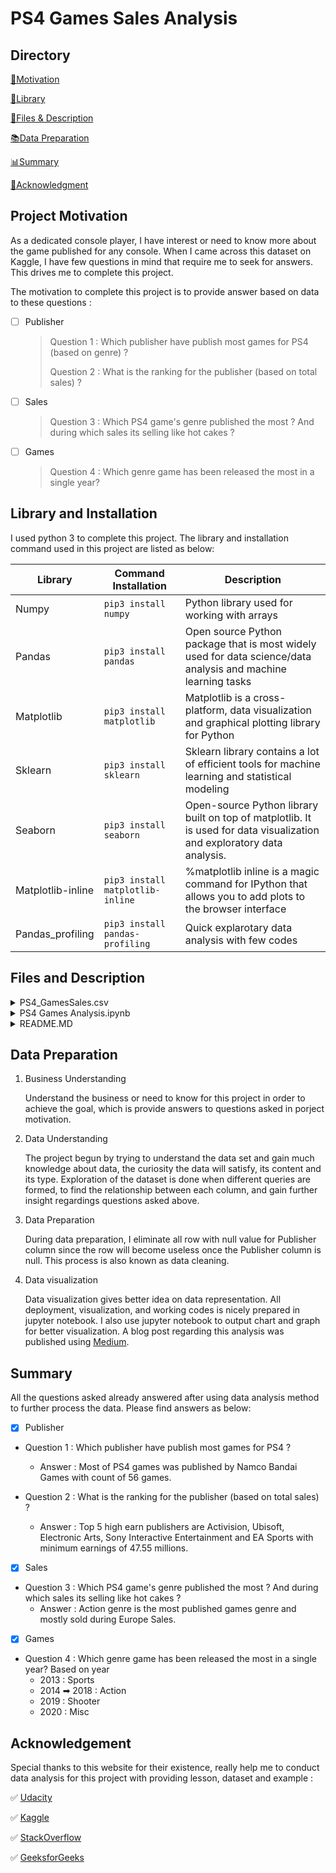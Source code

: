 # PS4 Games Sales Analysis 
        
         
## Directory 
[💪Motivation](#project-motivation)

[💾Library](#library-and-installation)

[📂Files & Description](#files-and-description)

[📚Data Preparation](#data-preparation)

[📊Summary](#summary)

[🎈Acknowledgment](#acknowledgement)

## Project Motivation ##

As a dedicated console player, I have interest or need to know more about the game published for any console. When I came across this dataset on Kaggle, I have few questions in mind that require me to seek for answers. This drives me to complete this project. 

The motivation to complete this project is to provide answer based on data to these questions : 
- [ ] Publisher
  > Question 1 : Which publisher have publish most games for PS4 (based on genre) ?
  > 
  > Question 2 : What is the ranking for the publisher (based on total sales) ?
- [ ] Sales
  > Question 3 : Which PS4 game's genre published the most ? And during which sales its selling like hot cakes ?
  > 
- [ ] Games
  > Question 4 : Which genre game has been released the most in a single year?


## Library and Installation ##

I used python 3 to complete this project. The library and installation command used in this project are listed as below: 

Library           | Command Installation             | Description
-------------     | -------------                    | -------------
Numpy             | `pip3 install numpy`             | Python library used for working with arrays
Pandas            | `pip3 install pandas`            | Open source Python package that is most widely used for data science/data analysis and machine learning tasks
Matplotlib        | `pip3 install matplotlib`        | Matplotlib is a cross-platform, data visualization and graphical plotting library for Python 
Sklearn           | `pip3 install sklearn`           | Sklearn library contains a lot of efficient tools for machine learning and statistical modeling 
Seaborn           | `pip3 install seaborn`           | Open-source Python library built on top of matplotlib. It is used for data visualization and exploratory data analysis.
Matplotlib-inline | `pip3 install matplotlib-inline` | %matplotlib inline is a magic command for IPython that allows you to add plots to the browser interface
Pandas_profiling  | `pip3 install pandas-profiling`  | Quick explarotary data analysis with few codes

## Files and Description ##

<details>
           <summary>PS4_GamesSales.csv</summary>
           <p>This is dataset used to gather information in order to seek answers for questions asked in project motivation. This dataset is downloaded from <a href="https://www.kaggle.com/sidtwr/videogames-sales-dataset">here</a>.</p>
         </details>
         
<details>
           <summary>PS4 Games Analysis.ipynb</summary>
           <p>This is jupyter notebook that consists all of the working code.</p>
         </details>
         
 <details>
           <summary>README.MD</summary>
           <p>This is a readme file that is used to represent this project.</p>
         </details>

## Data Preparation ##

1. Business Understanding

   Understand the business or need to know for this project in order to achieve the goal, which is provide answers to questions asked in porject motivation.

2. Data Understanding

   The project begun by trying to understand the data set and gain much knowledge about data, the curiosity the data will satisfy, its content and its type.
   Exploration of the dataset is done when different queries are formed, to find the relationship between each column, and gain further insight regardings questions asked above.
   
3. Data Preparation

   During data preparation, I eliminate all row with null value for Publisher column since the row will become useless once the Publisher column is null. This process is also      known as data cleaning.
   
4. Data visualization

   Data visualization gives better idea on data representation. All deployment, visualization, and working codes is nicely prepared in jupyter notebook. I also use jupyter notebook to output chart and graph for better visualization. A blog post regarding    this analysis was published using [Medium](https://nurfaizahbtsahimi.medium.com/what-publisher-should-learn-from-ps4-games-sales-7eed5e38ce85 "Medium").
   
   


## Summary ##
All the questions asked already answered after using data analysis method to further process the data. Please find answers as below: 
- [X] Publisher
- Question 1 : Which publisher have publish most games for PS4 ?   
  - Answer : Most of PS4 games was published by Namco Bandai Games with count of 56 games.


- Question 2 : What is the ranking for the publisher (based on total sales) ?
  - Answer : Top 5 high earn publishers are Activision, Ubisoft, Electronic Arts, Sony Interactive Entertainment and EA Sports with minimum earnings of 47.55 millions.
  
- [X] Sales
- Question 3 : Which PS4 game's genre published the most ? And during which sales its selling like hot cakes ?
  - Answer : Action genre is the most published games genre and mostly sold during Europe Sales.

   
- [X] Games
- Question 4 : Which genre game has been released the most in a single year?
  Based on year 
  - 2013 : Sports
  - 2014 ➡ 2018 : Action
  - 2019 : Shooter
  - 2020 : Misc


## Acknowledgement ##
Special thanks to this website for their existence, really help me to conduct data analysis for this project with providing lesson, dataset and example :  

✅ [Udacity](https://www.udacity.com/ "Udacity")

✅ [Kaggle](https://www.kaggle.com/ "Kaggle")

✅ [StackOverflow](https://www.stackoverflow.com/ "StackOverflow")

✅ [GeeksforGeeks](https://www.geeksforgeeks.org// "GeeksforGeeks")
